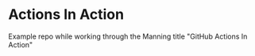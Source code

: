 # Actions In Action
Example repo while working through the Manning title "GitHub Actions In Action"
